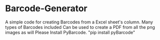 # Barcode-Generator
A simple code for creating Barcodes from a Excel sheet's column. 
Many types of Barcodes included
Can be used to create a PDF from all the png images as will
Please Install PyBarcode. "pip install pyBarcode"
